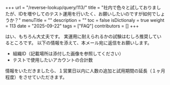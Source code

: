 +++
url = "/reverse-lookup/query/113/"
title = "社内で色々と試しておりましたが、IDを増やしてのテスト運用を行いたく、お願いしたいのですが如何でしょうか？"
menuTitle = ""
description = ""
toc = false
isDictionaly = true
weight = 113
date = "2025-09-22"
tags = ["FAQ"]
contributors = []
+++

はい、もちろん大丈夫です。
実運用に耐えられるかの試験はむしろ推奨しているところです。
以下の情報を添えて、本メール宛に返信をお願いします。

- 組織ID（記載場所は添付した画像を参照してください）
- テストで使用したいアカウントの合計数

情報をいただきましたら、１営業日以内に人数の追加と試用期間の延長（１ヶ月程度）をさせていただきます。
